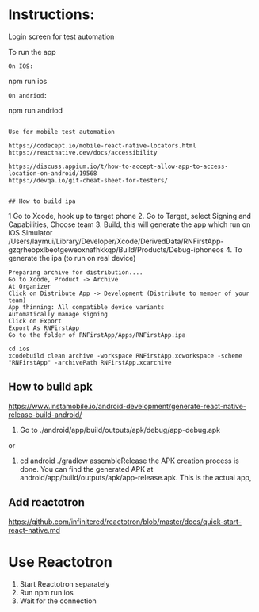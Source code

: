 # Instructions:

Login screen for test automation

To run the app
```
On IOS: 
```
npm run ios 
```
On andriod: 
```
npm run andriod
```

Use for mobile test automation

https://codecept.io/mobile-react-native-locators.html https://reactnative.dev/docs/accessibility

https://discuss.appium.io/t/how-to-accept-allow-app-to-access-location-on-android/19568
https://devqa.io/git-cheat-sheet-for-testers/


## How to build ipa
```
1 Go to Xcode, hook up to target phone
2. Go to Target, select Signing and Capabilities, Choose team
3. Build, this will generate the app which run on iOS Simulator
/Users/laymui/Library/Developer/Xcode/DerivedData/RNFirstApp-gzqrhebpxlbeotgeweoxnafhkkqp/Build/Products/Debug-iphoneos
4. To generate the ipa (to run on real device)
```
Preparing archive for distribution....
Go to Xcode, Product -> Archive
At Organizer
Click on Distribute App -> Development (Distribute to member of your team)
App thinning: All compatible device variants
Automatically manage signing
Click on Export
Export As RNFirstApp
Go to the folder of RNFirstApp/Apps/RNFirstApp.ipa

cd ios
xcodebuild clean archive -workspace RNFirstApp.xcworkspace -scheme "RNFirstApp" -archivePath RNFirstApp.xcarchive
```

## How to build apk
https://www.instamobile.io/android-development/generate-react-native-release-build-android/


1. Go to ./android/app/build/outputs/apk/debug/app-debug.apk

or 
1. cd android
./gradlew assembleRelease
the APK creation process is done. You can find the generated APK at android/app/build/outputs/apk/app-release.apk. This is the actual app, 

## Add reactotron
https://github.com/infinitered/reactotron/blob/master/docs/quick-start-react-native.md

# Use Reactotron
1. Start Reactotron separately
2. Run npm run ios
3. Wait for the connection
